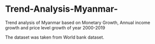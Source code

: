 # Trend-Analysis-Myanmar-
Trend analysis of Myanmar based on Monetary Growth, Annual income growth and price level growth of year 2000-2019

The dataset was taken from World bank dataset.
